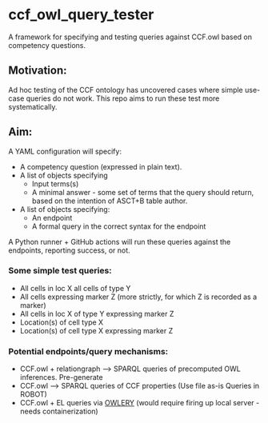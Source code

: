 # ccf_owl_query_tester
A framework for specifying and testing queries against CCF.owl based on competency questions.

## Motivation:

Ad hoc testing of the CCF ontology has uncovered cases where simple use-case queries do not work.  This repo aims to run these test more systematically.

## Aim:

A YAML configuration will specify:

* A competency question (expressed in plain text).  
* A list of objects specifying
   * Input terms(s)
   * A minimal answer - some set of terms that the  query should return, based on the intention of ASCT+B table author.
* A list of objects specifying:
  * An endpoint
  * A formal query in the correct syntax for the endpoint
  
A Python runner + GitHub actions will run these queries against the endpoints, reporting success, or not.

### Some simple test queries:
* All cells in loc X all cells of type Y
* All cells expressing marker Z (more strictly, for which Z is recorded as a marker)
* All cells in loc X of type Y expressing marker Z
* Location(s) of cell type X
* Location(s) of cell type X expressing marker Z
 
### Potential endpoints/query mechanisms:
* CCF.owl + relationgraph --> SPARQL queries of precomputed OWL inferences.  Pre-generate
* CCF.owl --> SPARQL queries of CCF properties (Use file as-is Queries in ROBOT)
* CCF.owl + EL queries via [OWLERY](https://github.com/phenoscape/owlery) (would require firing up local server - needs containerization)

